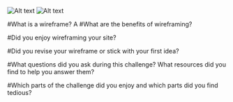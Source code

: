 ![Alt text]()
![Alt text]()

#What is a wireframe?
A
#What are the benefits of wireframing?

#Did you enjoy wireframing your site?

#Did you revise your wireframe or stick with your first idea?

#What questions did you ask during this challenge? What resources did you find to help you answer them?

#Which parts of the challenge did you enjoy and which parts did you find tedious?